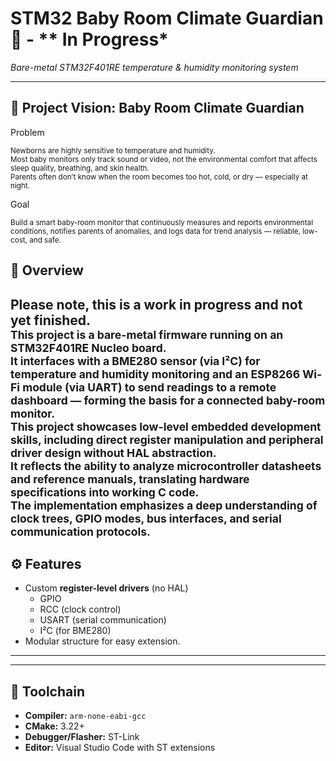 # STM32 Baby Room Climate Guardian 👶 - ** In Progress* 
*Bare-metal STM32F401RE temperature & humidity monitoring system*

---

## 🧸 Project Vision: Baby Room Climate Guardian
Problem<br>

<sub>Newborns are highly sensitive to temperature and humidity.<br>
Most baby monitors only track sound or video, not the environmental comfort that affects sleep quality, breathing, and skin health.<br>
Parents often don’t know when the room becomes too hot, cold, or dry — especially at night.<br></sub>

Goal<br>

<sub>Build a smart baby-room monitor that continuously measures and reports environmental conditions, notifies parents of anomalies, and logs data for trend analysis — reliable, low-cost, and safe.</sub>

## 🧠 Overview
Please note, this is a work in progress and not yet finished.<br>
<sub>This project is a **bare-metal firmware** running on an STM32F401RE Nucleo board.<br>
It interfaces with a **BME280 sensor** (via I²C) for temperature and humidity monitoring and an **ESP8266 Wi-Fi module** (via UART) to send readings to a remote dashboard — forming the basis for a connected baby-room monitor.<br>
This project showcases low-level embedded development skills, including direct register manipulation and peripheral driver design without HAL abstraction.<br>
It reflects the ability to analyze microcontroller datasheets and reference manuals, translating hardware specifications into working C code.<br>
The implementation emphasizes a deep understanding of clock trees, GPIO modes, bus interfaces, and serial communication protocols.<br></sub>
---

## ⚙️ Features
- Custom **register-level drivers** (no HAL)
  - GPIO
  - RCC (clock control)
  - USART (serial communication)
  - I²C (for BME280)
- Modular structure for easy extension.
---


---

## 🧰 Toolchain
- **Compiler:** `arm-none-eabi-gcc`
- **CMake:** 3.22+
- **Debugger/Flasher:** ST-Link
- **Editor:** Visual Studio Code with ST extensions


